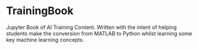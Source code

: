 # TrainingBook
Jupyter Book of AI Training Content. Written with the intent of helping students make the conversion from MATLAB to Python whilst learning some key machine learning concepts.
